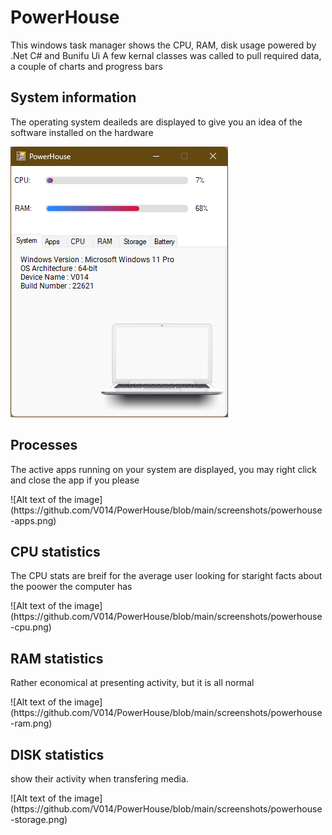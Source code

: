 # PowerHouse
This windows task manager shows the CPU, RAM, disk usage powered by .Net C# and Bunifu Ui
A few kernal classes was called to pull required data, a couple of charts and progress bars

## System information
<p>The operating system deaileds are displayed to give you an idea of the software installed on the hardware</p>
<img src="https://github.com/V014/PowerHouse/blob/main/screenshots/powerhouse-system.png" alt="power house dashboard"/>

## Processes
<p>The active apps running on your system are displayed, you may right click and close the app if you please</p>
![Alt text of the image](https://github.com/V014/PowerHouse/blob/main/screenshots/powerhouse-apps.png)

## CPU statistics
<p>The CPU stats are breif for the average user looking for staright facts about the poower the computer has</p>
![Alt text of the image](https://github.com/V014/PowerHouse/blob/main/screenshots/powerhouse-cpu.png)

## RAM statistics
<p>Rather economical at presenting activity, but it is all normal</p>
![Alt text of the image](https://github.com/V014/PowerHouse/blob/main/screenshots/powerhouse-ram.png)

## DISK statistics
<p>show their activity when transfering media.</p>
![Alt text of the image](https://github.com/V014/PowerHouse/blob/main/screenshots/powerhouse-storage.png)
